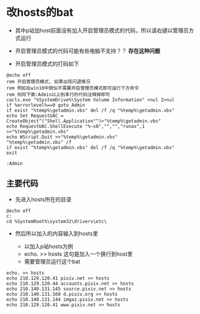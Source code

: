 # 改hosts的bat

- 其中p站加host前面没有加入开启管理员模式的代码，所以请右键以管理员方式运行
- 开启管理员模式的代码可能有些电脑不支持？？ **存在这种问题**

- 开启管理员模式的打码如下
```
@echo off
rem 开启管理员模式, 如果出现闪退情况
rem 例如在win10中貌似不需要开启管理员模式即可运行下方命令
rem 则将下面:Admin以上到本行的代码注释掉即可
cacls.exe "%SystemDrive%\System Volume Information" >nul 2>nul
if %errorlevel%==0 goto Admin
if exist "%temp%\getadmin.vbs" del /f /q "%temp%\getadmin.vbs"
echo Set RequestUAC = CreateObject^("Shell.Application"^)>"%temp%\getadmin.vbs"
echo RequestUAC.ShellExecute "%~s0","","","runas",1 >>"%temp%\getadmin.vbs"
echo WScript.Quit >>"%temp%\getadmin.vbs"
"%temp%\getadmin.vbs" /f
if exist "%temp%\getadmin.vbs" del /f /q "%temp%\getadmin.vbs"
exit

:Admin
```

## 主要代码

- 先进入hosts所在的目录
```
@echo off
c:
cd %SystemRoot%\system32\drivers\etc\
```

- 然后所以加入的内容输入到hosts里

    - 以加入p站hosts为例
    - echo. >> hosts 这句是加入一个换行到host里
    - 需要管理员运行这个bat
```
echo. >> hosts
echo 210.129.120.41 pixiv.net >> hosts
echo 210.129.120.44 accounts.pixiv.net >> hosts
echo 210.140.131.145 source.pixiv.net >> hosts
echo 210.140.131.160 d.pixiv.org >> hosts
echo 210.140.131.144 imgaz.pixiv.net >> hosts
echo 210.129.120.41 www.pixiv.net >> hosts
```
